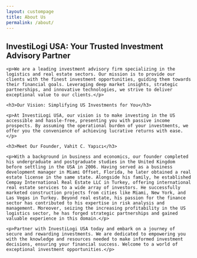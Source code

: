 ```yaml
---
layout: custompage
title: About Us
permalink: /about/
---
```


<html>

<head>
  <meta charset="UTF-8">
  <title>About InvestiLogi USA</title>
  <link rel="stylesheet" href="styles.css"> <!-- Replace "styles.css" with the path to your CSS file -->
</head>

<body>
  <div class="about-container">
    <h2>InvestiLogi USA: Your Trusted Investment Advisory Partner</h2>

    <p>We are a leading investment advisory firm specializing in the logistics and real estate sectors. Our mission is to provide our clients with the finest investment opportunities, guiding them towards their financial goals. Leveraging deep market insights, strategic partnerships, and innovative technologies, we strive to deliver exceptional value to our clients.</p>

    <h3>Our Vision: Simplifying US Investments for You</h3>

    <p>At InvestiLogi USA, our vision is to make investing in the US accessible and hassle-free, presenting you with passive income prospects. By assuming the operational burden of your investments, we offer you the convenience of achieving lucrative returns with ease.</p>

    <h3>Meet Our Founder, Vahit C. Yapıcı</h3>

    <p>With a background in business and economics, our founder completed his undergraduate and postgraduate studies in the United Kingdom before settling in the USA in 2006. Having served as a business development manager in Miami Offset, Florida, he later obtained a real estate license in the same state. Alongside his family, he established Cempay International Real Estate LLC in Turkey, offering international real estate services to a wide array of investors. He successfully marketed construction projects from cities like Miami, New York, and Las Vegas in Turkey. Beyond real estate, his passion for the finance sector has contributed to his expertise in risk analysis and management. Moreover, seizing the increasing profitability in the US logistics sector, he has forged strategic partnerships and gained valuable experience in this domain.</p>

    <p>Partner with InvestiLogi USA today and embark on a journey of secure and rewarding investments. We are dedicated to empowering you with the knowledge and resources needed to make informed investment decisions, ensuring your financial success. Welcome to a world of exceptional investment opportunities.</p>
  </div>
</body>

</html>
